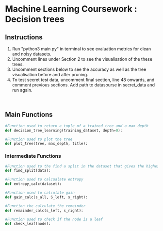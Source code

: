 # Machine Learning Coursework : Decision trees <br />

## Instructions
1. Run "python3 main.py" in terminal to see evaluation metrics for clean and noisy datasets.
2. Uncomment lines under Section 2 to see the visualisation of the these trees.
3. Uncomment sections below to see the accuracy as well as the tree visualisation before and after pruning.
4. To test secret test data, uncomment final section, line 48 onwards, and comment previous sections. Add path to datasourse in secret_data and run again.
 <br />


## Main Functions
```python
#Function used to return a tuple of a trained tree and a max depth
def decision_tree_learning(training_dataset, depth=0):

#Function used to plot the tree
def plot_tree(tree, max_depth, title):

```


### Intermediate Functions
```python
#Function used to the find a split in the dataset that gives the highest information gain
def find_split(data):

#Function used to calcualate entropy
def entropy_calc(dataset):

#Function used to calculate gain
def gain_calc(s_all, S_left, s_right):

#Function the calculate the remainder
def remainder_calc(s_left, s_right):

#Function used to check if the node is a leaf
def check_leaf(node):
```
